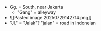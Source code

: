 -  Gg. = South, near Jakarta
	- "Gang" = alleyway
- ![[Pasted image 20250729142714.png]]
- "Jl." = "Jalak"? "jalan" = road in Indoneian